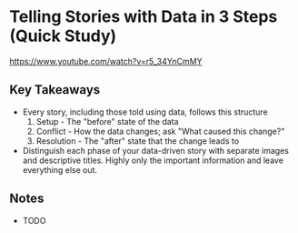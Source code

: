 # Telling Stories with Data in 3 Steps (Quick Study)

<https://www.youtube.com/watch?v=r5_34YnCmMY>

## Key Takeaways

* Every story, including those told using data, follows this structure
  1. Setup - The "before" state of the data
  2. Conflict - How the data changes; ask "What caused this change?"
  3. Resolution - The "after" state that the change leads to
* Distinguish each phase of your data-driven story with separate images and descriptive titles. Highly only the important information and leave everything else out.

## Notes

* TODO
